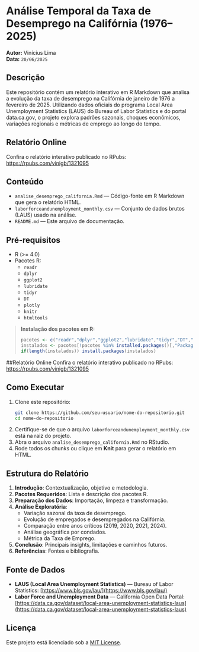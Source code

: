 # Análise Temporal da Taxa de Desemprego na Califórnia (1976–2025)

**Autor:** Vinícius Lima\
**Data:** `20/06/2025`

## Descrição

Este repositório contém um relatório interativo em R Markdown que analisa a evolução da taxa de desemprego na Califórnia de janeiro de 1976 a fevereiro de 2025. Utilizando dados oficiais do programa Local Area Unemployment Statistics (LAUS) do Bureau of Labor Statistics e do portal data.ca.gov, o projeto explora padrões sazonais, choques econômicos, variações regionais e métricas de emprego ao longo do tempo.

## Relatório Online
Confira o relatório interativo publicado no RPubs: https://rpubs.com/vinigb/1321095

## Conteúdo

- `analise_desemprego_california.Rmd` — Código-fonte em R Markdown que gera o relatório HTML.
- `laborforceandunemployment_monthly.csv` — Conjunto de dados brutos (LAUS) usado na análise.
- `README.md` — Este arquivo de documentação.

## Pré-requisitos

- R (>= 4.0)
- Pacotes R:
  - `readr`
  - `dplyr`
  - `ggplot2`
  - `lubridate`
  - `tidyr`
  - `DT`
  - `plotly`
  - `knitr`
  - `htmltools`

> **Instalação dos pacotes em R:**
>
> ```r
> pacotes <- c("readr","dplyr","ggplot2","lubridate","tidyr","DT","plotly","knitr","htmltools")
> instalados <- pacotes[!pacotes %in% installed.packages()[,"Package"]]
> if(length(instalados)) install.packages(instalados)
> ```
##Relatório Online
Confira o relatório interativo publicado no RPubs: https://rpubs.com/vinigb/1321095
## Como Executar

1. Clone este repositório:
   ```bash
   git clone https://github.com/seu-usuario/nome-do-repositorio.git
   cd nome-do-repositorio
   ```
2. Certifique-se de que o arquivo `laborforceandunemployment_monthly.csv` está na raiz do projeto.
3. Abra o arquivo `analise_desemprego_california.Rmd` no RStudio.
4. Rode todos os chunks ou clique em **Knit** para gerar o relatório em HTML.

## Estrutura do Relatório

1. **Introdução**: Contextualização, objetivo e metodologia.
2. **Pacotes Requeridos**: Lista e descrição dos pacotes R.
3. **Preparação dos Dados**: Importação, limpeza e transformação.
4. **Análise Exploratória**:
   - Variação sazonal da taxa de desemprego.
   - Evolução de empregados e desempregados na Califórnia.
   - Comparação entre anos críticos (2019, 2020, 2021, 2024).
   - Análise geográfica por condados.
   - Métrica da Taxa de Emprego.
5. **Conclusão**: Principais insights, limitações e caminhos futuros.
6. **Referências**: Fontes e bibliografia.

## Fonte de Dados

- **LAUS (Local Area Unemployment Statistics)** — Bureau of Labor Statistics: [https://www.bls.gov/lau/](https://www.bls.gov/lau/)
- **Labor Force and Unemployment Data** — California Open Data Portal: [https://data.ca.gov/dataset/local-area-unemployment-statistics-laus](https://data.ca.gov/dataset/local-area-unemployment-statistics-laus)

## Licença

Este projeto está licenciado sob a [MIT License](LICENSE).

